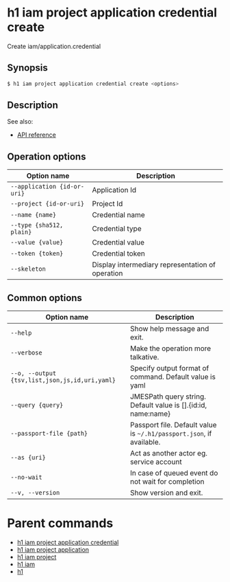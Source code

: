 
# h1 iam project application credential create

Create iam/application.credential

## Synopsis

```bash
$ h1 iam project application credential create <options>
```

## Description

See also:

* [API reference](https://api.hyperone.com/v2/docs#operation/iam_project_application_credential_create)

## Operation options

| Option name                     | Description                                      |
| ------------------------------- | ------------------------------------------------ |
| ```--application {id-or-uri}``` | Application Id                                   |
| ```--project {id-or-uri}```     | Project Id                                       |
| ```--name {name}```             | Credential name                                  |
| ```--type {sha512, plain}```    | Credential type                                  |
| ```--value {value}```           | Credential value                                 |
| ```--token {token}```           | Credential token                                 |
| ```--skeleton```                | Display intermediary representation of operation |

## Common options

| Option name                                        | Description                                                              |
| -------------------------------------------------- | ------------------------------------------------------------------------ |
| ```--help```                                       | Show help message and exit.                                              |
| ```--verbose```                                    | Make the operation more talkative.                                       |
| ```--o, --output {tsv,list,json,js,id,uri,yaml}``` | Specify output format of command. Default value is yaml                  |
| ```--query {query}```                              | JMESPath query string. Default value is [].\{id:id, name:name\}          |
| ```--passport-file {path}```                       | Passport file. Default value is ```~/.h1/passport.json```, if available. |
| ```--as {uri}```                                   | Act as another actor eg. service account                                 |
| ```--no-wait```                                    | In case of queued event do not wait for completion                       |
| ```--v, --version```                               | Show version and exit.                                                   |

# Parent commands

* [h1 iam project application credential](./../README.md)
* [h1 iam project application](./../../README.md)
* [h1 iam project](./../../../README.md)
* [h1 iam](./../../../../README.md)
* [h1](./../../../../../README.md)
